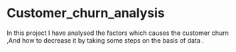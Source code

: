 # Customer_churn_analysis
In this project I have analysed the factors which causes the customer churn ,And how to decrease it by taking some steps on the basis of data .
